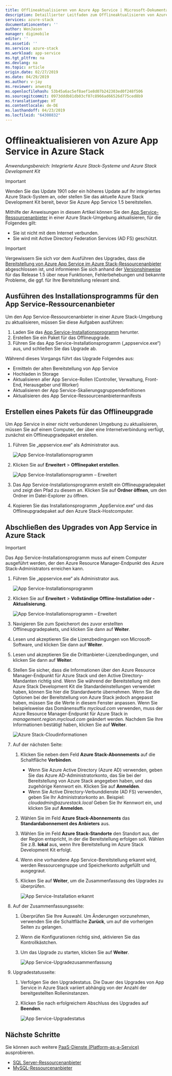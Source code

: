 ```yaml
---
title: Offlineaktualisieren von Azure App Service | Microsoft-Dokumentation
description: Detaillierter Leitfaden zum Offlineaktualisieren von Azure App Service in Azure Stack
services: azure-stack
documentationcenter: ''
author: WenJason
manager: digimobile
editor: ''
ms.assetid: ''
ms.service: azure-stack
ms.workload: app-service
ms.tgt_pltfrm: na
ms.devlang: na
ms.topic: article
origin.date: 02/27/2019
ms.date: 04/29/2019
ms.author: v-jay
ms.reviewer: anwestg
ms.openlocfilehash: 53b45a6ac5ef8aef1e8d07b242303ed0f248f506
ms.sourcegitcommit: 0973dddb81db03cf07c8966ad66526d775ced8b9
ms.translationtype: HT
ms.contentlocale: de-DE
ms.lasthandoff: 04/23/2019
ms.locfileid: "64308832"
---
```

# <a name="offline-update-of-azure-app-service-on-azure-stack"></a>Offlineaktualisieren von Azure App Service in Azure Stack

*Anwendungsbereich: Integrierte Azure Stack-Systeme und Azure Stack Development Kit*

> [!IMPORTANT]
> Wenden Sie das Update 1901 oder ein höheres Update auf Ihr integriertes Azure Stack-System an, oder stellen Sie das aktuelle Azure Stack Development Kit bereit, bevor Sie Azure App Service 1.5 bereitstellen. 

Mithilfe der Anweisungen in diesem Artikel können Sie den [App Service-Ressourcenanbieter](azure-stack-app-service-overview.md) in einer Azure Stack-Umgebung aktualisieren, für die Folgendes gilt:

* Sie ist nicht mit dem Internet verbunden.
* Sie wird mit Active Directory Federation Services (AD FS) geschützt.

> [!IMPORTANT]
> Vergewissern Sie sich vor dem Ausführen des Upgrades, dass die [Bereitstellung von Azure App Service im Azure Stack-Ressourcenanbieter](azure-stack-app-service-deploy-offline.md) abgeschlossen ist, und informieren Sie sich anhand der [Versionshinweise](azure-stack-app-service-release-notes-update-five.md) für das Release 1.5 über neue Funktionen, Fehlerbehebungen und bekannte Probleme, die ggf. für Ihre Bereitstellung relevant sind.

## <a name="run-the-app-service-resource-provider-installer"></a>Ausführen des Installationsprogramms für den App Service-Ressourcenanbieter

Um den App Service-Ressourcenanbieter in einer Azure Stack-Umgebung zu aktualisieren, müssen Sie diese Aufgaben ausführen:

1. Laden Sie das [App Service-Installationsprogramm](https://aka.ms/appsvcupdate4installer) herunter.
2. Erstellen Sie ein Paket für das Offlineupgrade.
3. Führen Sie das App Service-Installationsprogramm („appservice.exe“) aus, und schließen Sie das Upgrade ab.

Während dieses Vorgangs führt das Upgrade Folgendes aus:

* Ermitteln der alten Bereitstellung von App Service
* Hochladen in Storage
* Aktualisieren aller App Service-Rollen (Controller, Verwaltung, Front-End, Herausgeber und Worker)
* Aktualisieren der App Service-Skalierungsgruppendefinitionen
* Aktualisieren des App Service-Ressourcenanbietermanifests

## <a name="create-an-offline-upgrade-package"></a>Erstellen eines Pakets für das Offlineupgrade

Um App Service in einer nicht verbundenen Umgebung zu aktualisieren, müssen Sie auf einem Computer, der über eine Internetverbindung verfügt, zunächst ein Offlineupgradepaket erstellen.

1. Führen Sie „appservice.exe“ als Administrator aus.

    ![App Service-Installationsprogramm][1]

2. Klicken Sie auf **Erweitert** > **Offlinepaket erstellen**.

    ![App Service-Installationsprogramm – Erweitert][2]

3. Das App Service-Installationsprogramm erstellt ein Offlineupgradepaket und zeigt den Pfad zu diesem an.  Klicken Sie auf **Ordner öffnen**, um den Ordner im Datei-Explorer zu öffnen.

4. Kopieren Sie das Installationsprogramm „AppService.exe“ und das Offlineupgradepaket auf den Azure Stack-Hostcomputer.

## <a name="complete-the-upgrade-of-app-service-on-azure-stack"></a>Abschließen des Upgrades von App Service in Azure Stack

> [!IMPORTANT]
> Das App Service-Installationsprogramm muss auf einem Computer ausgeführt werden, der den Azure Resource Manager-Endpunkt des Azure Stack-Administrators erreichen kann.
>
>

1. Führen Sie „appservice.exe“ als Administrator aus.

    ![App Service-Installationsprogramm][1]

2. Klicken Sie auf **Erweitert** > **Vollständige Offline-Installation oder -Aktualisierung**.

    ![App Service-Installationsprogramm – Erweitert][2]

3. Navigieren Sie zum Speicherort des zuvor erstellten Offlineupgradepakets, und klicken Sie dann auf **Weiter**.

4. Lesen und akzeptieren Sie die Lizenzbedingungen von Microsoft-Software, und klicken Sie dann auf **Weiter**.

5. Lesen und akzeptieren Sie die Drittanbieter-Lizenzbedingungen, und klicken Sie dann auf **Weiter**.

6. Stellen Sie sicher, dass die Informationen über den Azure Resource Manager-Endpunkt für Azure Stack und den Active Directory-Mandanten richtig sind. Wenn Sie während der Bereitstellung mit dem Azure Stack Development Kit die Standardeinstellungen verwendet haben, können Sie hier die Standardwerte übernehmen. Wenn Sie die Optionen bei der Bereitstellung von Azure Stack jedoch angepasst haben, müssen Sie die Werte in diesem Fenster anpassen. Wenn Sie beispielsweise das Domänensuffix *mycloud.com* verwenden, muss der Azure Resource Manager-Endpunkt für Azure Stack in *management.region.mycloud.com* geändert werden. Nachdem Sie Ihre Informationen bestätigt haben, klicken Sie auf **Weiter**.

    ![Azure Stack-Cloudinformationen][3]

7. Auf der nächsten Seite:

   1. Klicken Sie neben dem Feld **Azure Stack-Abonnements** auf die Schaltfläche **Verbinden**.
      * Wenn Sie Azure Active Directory (Azure AD) verwenden, geben Sie das Azure AD-Administratorkonto, das Sie bei der Bereitstellung von Azure Stack angegeben haben, und das zugehörige Kennwort ein. Klicken Sie auf **Anmelden**.
      * Wenn Sie Active Directory-Verbunddienste (AD FS) verwenden, geben Sie Ihr Administratorkonto an. Beispiel: _cloudadmin@azurestack.local_ Geben Sie Ihr Kennwort ein, und klicken Sie auf **Anmelden**.
   2. Wählen Sie im Feld **Azure Stack-Abonnements** das **Standardabonnement des Anbieters** aus.
   3. Wählen Sie im Feld **Azure Stack-Standorte** den Standort aus, der der Region entspricht, in der die Bereitstellung erfolgen soll. Wählen Sie z.B. **lokal** aus, wenn Ihre Bereitstellung im Azure Stack Development Kit erfolgt.
   4. Wenn eine vorhandene App Service-Bereitstellung erkannt wird, werden Ressourcengruppe und Speicherkonto aufgefüllt und ausgegraut.
   5. Klicken Sie auf **Weiter**, um die Zusammenfassung des Upgrades zu überprüfen.

      ![App Service-Installation erkannt][4]

8. Auf der Zusammenfassungsseite:
   1. Überprüfen Sie Ihre Auswahl. Um Änderungen vorzunehmen, verwenden Sie die Schaltfläche **Zurück**, um auf die vorherigen Seiten zu gelangen.
   2. Wenn die Konfigurationen richtig sind, aktivieren Sie das Kontrollkästchen.
   3. Um das Upgrade zu starten, klicken Sie auf **Weiter**.

       ![App Service-Upgradezusammenfassung][5]

9. Upgradestatusseite:
    1. Verfolgen Sie den Upgradestatus. Die Dauer des Upgrades von App Service in Azure Stack variiert abhängig von der Anzahl der bereitgestellten Rolleninstanzen.
    2. Klicken Sie nach erfolgreichem Abschluss des Upgrades auf **Beenden**.

        ![App Service-Upgradestatus][6]

<!--Image references-->
[1]: ./media/azure-stack-app-service-update-offline/app-service-exe.png
[2]: ./media/azure-stack-app-service-update-offline/app-service-exe-advanced.png
[3]: ./media/azure-stack-app-service-update-offline/app-service-azure-resource-manager-endpoints.png
[4]: ./media/azure-stack-app-service-update-offline/app-service-installation-detected.png
[5]: ./media/azure-stack-app-service-update-offline/app-service-upgrade-summary.png
[6]: ./media/azure-stack-app-service-update-offline/app-service-upgrade-complete.png

## <a name="next-steps"></a>Nächste Schritte

Sie können auch weitere [PaaS-Dienste (Platform-as-a-Service)](azure-stack-offer-services-overview.md) ausprobieren.

* [SQL Server-Ressourcenanbieter](azure-stack-sql-resource-provider-deploy.md)
* [MySQL-Ressourcenanbieter](azure-stack-mysql-resource-provider-deploy.md)
